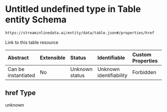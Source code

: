 # Untitled undefined type in Table entity Schema

```txt
https://streaminlinedata.ai/entity/data/table.json#/properties/href
```

Link to this table resource

| Abstract            | Extensible | Status         | Identifiable            | Custom Properties | Additional Properties | Access Restrictions | Defined In                                                   |
| :------------------ | :--------- | :------------- | :---------------------- | :---------------- | :-------------------- | :------------------ | :----------------------------------------------------------- |
| Can be instantiated | No         | Unknown status | Unknown identifiability | Forbidden         | Allowed               | none                | [table.json*](table.md "open original schema") |

## href Type

unknown
